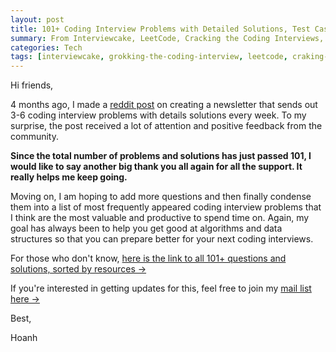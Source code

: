 ```yaml
---
layout: post
title: 101+ Coding Interview Problems with Detailed Solutions, Test Cases, and Program Analysis
summary: From Interviewcake, LeetCode, Cracking the Coding Interviews, Grokking the Coding Interview,...
categories: Tech
tags: [interviewcake, grokking-the-coding-interview, leetcode, craking-the-coding-interviews, algorithm]
---
```


Hi friends,

4 months ago, I made a [reddit
post](https://www.reddit.com/r/learnprogramming/comments/ctyvbc/is_anyone_interested_in_weekly_coding_interview/)
on creating a newsletter that sends out 3-6 coding interview problems with details
solutions every week. To my surprise, the post received a lot of attention and
positive feedback from the community.

**Since the total number of problems and solutions has just passed 101, I would
like to say another big thank you all again for all the support. It really
helps me keep going.**

Moving on, I am hoping to add more questions and then finally condense them into a list of
most frequently appeared coding interview problems that I think are the most
valuable and productive to spend time on. Again, my goal has always been to
help you get good at algorithms and data structures so that you can prepare better
for your next coding interviews.

For those who don't know, [here is the link to all 101+ questions and solutions, sorted by
resources →](https://github.com/hoanhan101/algo)

If you're interested in getting updates for this, feel free to join my [mail
list here →](https://tinyletter.com/hoanhan)

Best,

Hoanh
